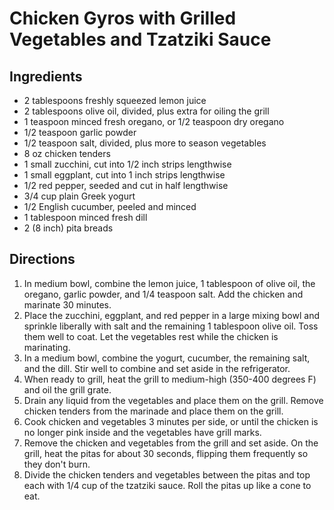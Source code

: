 # Chicken Gyros with Grilled Vegetables and Tzatziki Sauce

## Ingredients

- 2 tablespoons freshly squeezed lemon juice
- 2 tablespoons olive oil, divided, plus extra for oiling the grill
- 1 teaspoon minced fresh oregano, or 1/2 teaspoon dry oregano
- 1/2 teaspoon garlic powder
- 1/2 teaspoon salt, divided, plus more to season vegetables
- 8 oz chicken tenders
- 1 small zucchini, cut into 1/2 inch strips lengthwise
- 1 small eggplant, cut into 1 inch strips lengthwise
- 1/2 red pepper, seeded and cut in half lengthwise
- 3/4 cup plain Greek yogurt
- 1/2 English cucumber, peeled and minced
- 1 tablespoon minced fresh dill
- 2 (8 inch) pita breads

## Directions

1. In medium bowl, combine the lemon juice, 1 tablespoon of olive oil, the oregano, garlic powder, and 1/4 teaspoon salt. Add the chicken and marinate 30 minutes.
2. Place the zucchini, eggplant, and red pepper in a large mixing bowl and sprinkle liberally with salt and the remaining 1 tablespoon olive oil. Toss them well to coat. Let the vegetables rest while the chicken is marinating.
3. In a medium bowl, combine the yogurt, cucumber, the remaining salt, and the dill. Stir well to combine and set aside in the refrigerator.
4. When ready to grill, heat the grill to medium-high (350-400 degrees F) and oil the grill grate.
5. Drain any liquid from the vegetables and place them on the grill. Remove chicken tenders from the marinade and place them on the grill.
6. Cook chicken and vegetables 3 minutes per side, or until the chicken is no longer pink inside and the vegetables have grill marks.
7. Remove the chicken and vegetables from the grill and set aside. On the grill, heat the pitas for about 30 seconds, flipping them frequently so they don't burn.
8. Divide the chicken tenders and vegetables between the pitas and top each with 1/4 cup of the tzatziki sauce. Roll the pitas up like a cone to eat.